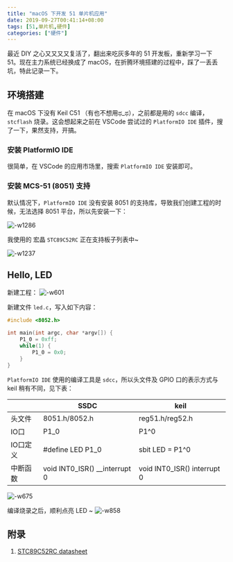 ```yaml
---
title: "macOS 下开发 51 单片机应用"
date: 2019-09-27T00:41:14+08:00
tags: [51,单片机,硬件]
categories: ["硬件"]
---
```


最近 DIY 之心又又又又复活了，翻出来吃灰多年的 51 开发板，重新学习一下 51。现在主力系统已经换成了 macOS，在折腾环境搭建的过程中，踩了一丢丢坑，特此记录一下。

<!--more-->

## 环境搭建

在 macOS 下没有 Keil C51 （有也不想用ಥ_ಥ），之前都是用的 `sdcc` 编译，`stcflash` 烧录。这会想起来之前在 VSCode 尝试过的 `PlatformIO IDE` 插件，搜了一下，果然支持，开搞。

### 安装 PlatformIO IDE
很简单，在 VSCode 的应用市场里，搜索 `PlatformIO IDE` 安装即可。

### 安装 MCS-51 (8051) 支持

默认情况下，`PlatformIO IDE` 没有安装 8051 的支持库，导致我们创建工程的时候，无法选择 8051 平台，所以先安装一下：

![-w1286](https://i.loli.net/2019/09/27/ehD7QgiLZzpojXG.jpg)

我使用的 宏晶 `STC89C52RC` 正在支持板子列表中~

![-w1237](https://i.loli.net/2019/09/27/wvjBZoPAIhg2lTV.jpg)

## Hello, LED

新建工程：
![-w601](https://i.loli.net/2019/09/27/KJT1mXB84rfCkbH.jpg)

新建文件 `led.c`，写入如下内容：

```c
#include <8052.h>

int main(int argc, char *argv[]) {
    P1_0 = 0xff;
    while(1) {
        P1_0 = 0x0;
    }
}
```

`PlatformIO IDE` 使用的编译工具是 `sdcc`，所以头文件及 GPIO 口的表示方式与 keil 稍有不同，见下表：

| | SSDC | keil |
| --- | --- | --- |
| 头文件 | 8051.h/8052.h | reg51.h/reg52.h |
| IO口 | P1_0 | P1^0 |
| IO口定义 | #define LED P1_0 | sbit LED = P1^0 |
| 中断函数 | void INT0_ISR() __interrupt 0 | void INT0_ISR() interrupt 0 |

![-w675](https://i.loli.net/2019/09/27/DTlzRcEMbtd4gaO.jpg)

编译烧录之后，顺利点亮 LED ~
![-w858](https://i.loli.net/2019/09/27/FIreEH1QvKRbUm7.jpg)

## 附录
1. [STC89C52RC datasheet](http://www.stcmcudata.com/datasheet/STC89C52.pdf)